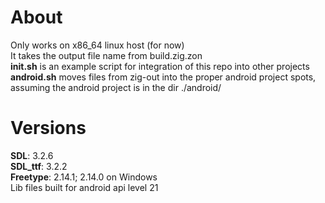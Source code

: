 # About
Only works on x86_64 linux host (for now)  
It takes the output file name from build.zig.zon  
**init.sh** is an example script for integration of this repo into other projects  
**android.sh** moves files from zig-out into the proper android project spots, assuming the android project is in the dir ./android/

# Versions
**SDL**: 3.2.6  
**SDL_ttf**: 3.2.2  
**Freetype**: 2.14.1; 2.14.0 on Windows  
Lib files built for android api level 21  
